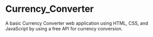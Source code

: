 # Currency_Converter
A basic Currency Converter web application using HTML, CSS, and JavaScript by using a free API for currency conversion.
